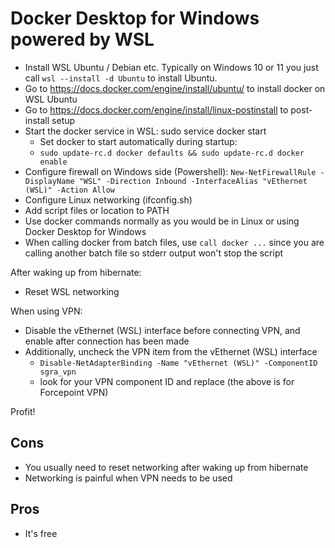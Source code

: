 # Docker Desktop for Windows powered by WSL

- Install WSL Ubuntu / Debian etc. Typically on Windows 10 or 11 you just call `wsl --install -d Ubuntu` to install Ubuntu.
- Go to <https://docs.docker.com/engine/install/ubuntu/> to install docker on WSL Ubuntu
- Go to <https://docs.docker.com/engine/install/linux-postinstall> to post-install setup
- Start the docker service in WSL: sudo service docker start
  - Set docker to start automatically during startup:
  - `sudo update-rc.d docker defaults && sudo update-rc.d docker enable`
- Configure firewall on Windows side (Powershell): `New-NetFirewallRule -DisplayName "WSL" -Direction Inbound -InterfaceAlias "vEthernet (WSL)" -Action Allow`
- Configure Linux networking (ifconfig.sh)
- Add script files or location to PATH
- Use docker commands normally as you would be in Linux or using Docker Desktop for Windows
- When calling docker from batch files, use `call docker ...` since you are calling another batch file so stderr output won't stop the script

After waking up from hibernate:
- Reset WSL networking

When using VPN:
- Disable the vEthernet (WSL) interface before connecting VPN, and enable after connection has been made
- Additionally, uncheck the VPN item from the vEthernet (WSL) interface
  - `Disable-NetAdapterBinding -Name "vEthernet (WSL)" -ComponentID sgra_vpn`
  - look for your VPN component ID and replace (the above is for Forcepoint VPN)

Profit!

## Cons

- You usually need to reset networking after waking up from hibernate
- Networking is painful when VPN needs to be used

## Pros

- It's free
